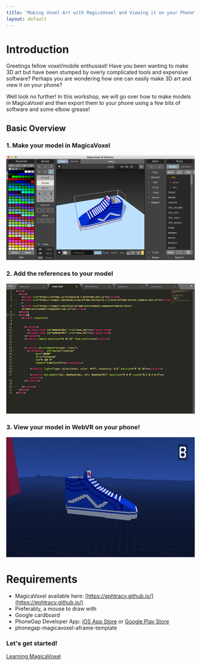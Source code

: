 ```yaml
---
title: "Making Voxel Art with MagicaVoxel and Viewing it on your Phone"
layout: default
---
```


# Introduction
Greetings fellow voxel/mobile enthusiast! Have you been wanting to make 3D art but have been stumped by overly complicated tools and expensive software? Perhaps you are wondering how one can easily make 3D art and view it on your phone? 

Well look no further! In this workshop, we will go over how to make models in MagicaVoxel and then export them to your phone using a few bits of software and some elbow grease!

## Basic Overview

### 1. Make your model in MagicaVoxel
![Step 1: Make your model](img/van_magica_voxel.png "Make your model")

### 2. Add the references to your model
![Step 2: Add the references to your model in HTML](img/van_code.png "Add the references to your model in HTML")

### 3. View your model in WebVR on your phone!
![Step 3: View your model!](img/van_phone.png "View your model!")

# Requirements
- MagicaVoxel available here: [https://ephtracy.github.io/](https://ephtracy.github.io/)
- Preferably, a mouse to draw with
- Google cardboard 
- PhoneGap Developer App: [iOS App Store](https://itunes.apple.com/app/id843536693) or [Google Play Store](https://itunes.apple.com/app/id843536693)
- phonegap-magicavoxel-aframe-template

### Let's get started!
[Learning MagicaVoxel](magicavoxel.md)
